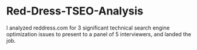 # Red-Dress-TSEO-Analysis

I analyzed reddress.com for 3 significant technical search engine optimization issues to present to a panel of 5 interviewers, and landed the job.
